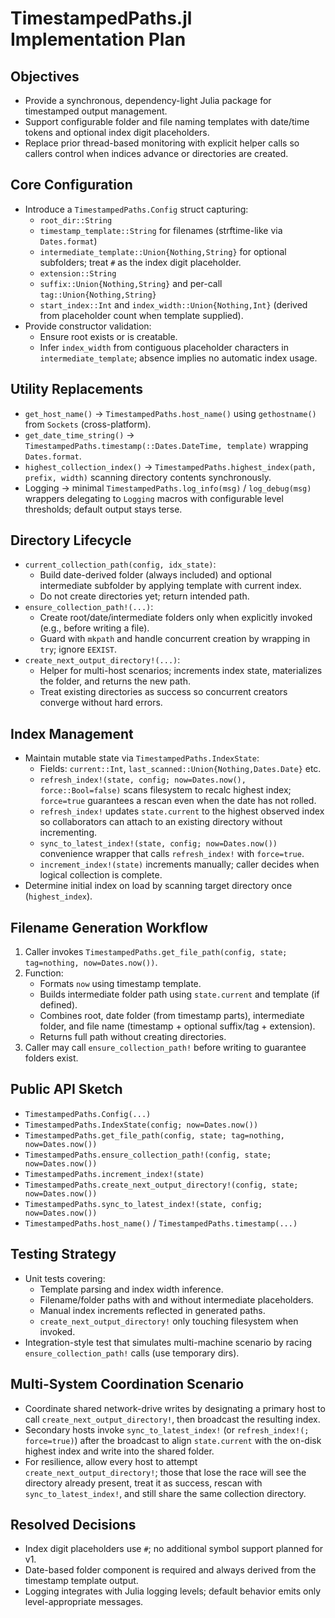 # TimestampedPaths.jl Implementation Plan

## Objectives
- Provide a synchronous, dependency-light Julia package for timestamped output management.
- Support configurable folder and file naming templates with date/time tokens and optional index digit placeholders.
- Replace prior thread-based monitoring with explicit helper calls so callers control when indices advance or directories are created.

## Core Configuration
- Introduce a `TimestampedPaths.Config` struct capturing:
  - `root_dir::String`
  - `timestamp_template::String` for filenames (strftime-like via `Dates.format`)
  - `intermediate_template::Union{Nothing,String}` for optional subfolders; treat `#` as the index digit placeholder.
  - `extension::String`
  - `suffix::Union{Nothing,String}` and per-call `tag::Union{Nothing,String}`
  - `start_index::Int` and `index_width::Union{Nothing,Int}` (derived from placeholder count when template supplied).
- Provide constructor validation:
  - Ensure root exists or is creatable.
  - Infer `index_width` from contiguous placeholder characters in `intermediate_template`; absence implies no automatic index usage.

## Utility Replacements
- `get_host_name()` → `TimestampedPaths.host_name()` using `gethostname()` from `Sockets` (cross-platform).
- `get_date_time_string()` → `TimestampedPaths.timestamp(::Dates.DateTime, template)` wrapping `Dates.format`.
- `highest_collection_index()` → `TimestampedPaths.highest_index(path, prefix, width)` scanning directory contents synchronously.
- Logging → minimal `TimestampedPaths.log_info(msg)` / `log_debug(msg)` wrappers delegating to `Logging` macros with configurable level thresholds; default output stays terse.

## Directory Lifecycle
- `current_collection_path(config, idx_state)`:
  - Build date-derived folder (always included) and optional intermediate subfolder by applying template with current index.
  - Do not create directories yet; return intended path.
- `ensure_collection_path!(...)`:
  - Create root/date/intermediate folders only when explicitly invoked (e.g., before writing a file).
  - Guard with `mkpath` and handle concurrent creation by wrapping in `try`; ignore `EEXIST`.
- `create_next_output_directory!(...)`:
  - Helper for multi-host scenarios; increments index state, materializes the folder, and returns the new path.
  - Treat existing directories as success so concurrent creators converge without hard errors.

## Index Management
- Maintain mutable state via `TimestampedPaths.IndexState`:
  - Fields: `current::Int`, `last_scanned::Union{Nothing,Dates.Date}` etc.
  - `refresh_index!(state, config; now=Dates.now(), force::Bool=false)` scans filesystem to recalc highest index; `force=true` guarantees a rescan even when the date has not rolled.
  - `refresh_index!` updates `state.current` to the highest observed index so collaborators can attach to an existing directory without incrementing.
  - `sync_to_latest_index!(state, config; now=Dates.now())` convenience wrapper that calls `refresh_index!` with `force=true`.
  - `increment_index!(state)` increments manually; caller decides when logical collection is complete.
- Determine initial index on load by scanning target directory once (`highest_index`).

## Filename Generation Workflow
1. Caller invokes `TimestampedPaths.get_file_path(config, state; tag=nothing, now=Dates.now())`.
2. Function:
   - Formats `now` using timestamp template.
   - Builds intermediate folder path using `state.current` and template (if defined).
   - Combines root, date folder (from timestamp parts), intermediate folder, and file name (timestamp + optional suffix/tag + extension).
   - Returns full path without creating directories.
3. Caller may call `ensure_collection_path!` before writing to guarantee folders exist.

## Public API Sketch
- `TimestampedPaths.Config(...)`
- `TimestampedPaths.IndexState(config; now=Dates.now())`
- `TimestampedPaths.get_file_path(config, state; tag=nothing, now=Dates.now())`
- `TimestampedPaths.ensure_collection_path!(config, state; now=Dates.now())`
- `TimestampedPaths.increment_index!(state)`
- `TimestampedPaths.create_next_output_directory!(config, state; now=Dates.now())`
- `TimestampedPaths.sync_to_latest_index!(state, config; now=Dates.now())`
- `TimestampedPaths.host_name()` / `TimestampedPaths.timestamp(...)`

## Testing Strategy
- Unit tests covering:
  - Template parsing and index width inference.
  - Filename/folder paths with and without intermediate placeholders.
  - Manual index increments reflected in generated paths.
  - `create_next_output_directory!` only touching filesystem when invoked.
- Integration-style test that simulates multi-machine scenario by racing `ensure_collection_path!` calls (use temporary dirs).

## Multi-System Coordination Scenario
- Coordinate shared network-drive writes by designating a primary host to call `create_next_output_directory!`, then broadcast the resulting index.
- Secondary hosts invoke `sync_to_latest_index!` (or `refresh_index!(; force=true)`) after the broadcast to align `state.current` with the on-disk highest index and write into the shared folder.
- For resilience, allow every host to attempt `create_next_output_directory!`; those that lose the race will see the directory already present, treat it as success, rescan with `sync_to_latest_index!`, and still share the same collection directory.
## Resolved Decisions
- Index digit placeholders use `#`; no additional symbol support planned for v1.
- Date-based folder component is required and always derived from the timestamp template output.
- Logging integrates with Julia logging levels; default behavior emits only level-appropriate messages.
